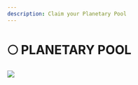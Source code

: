```yaml
---
description: Claim your Planetary Pool
---
```


# 🌕 PLANETARY POOL

![](<.gitbook/assets/AdobeStock\_182468952 (1).jpeg>)
